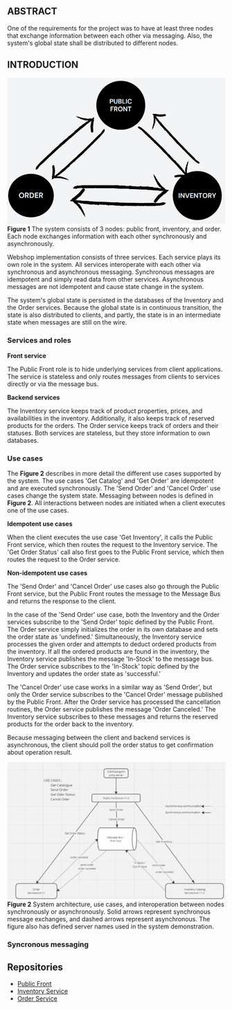 
## ABSTRACT

One of the requirements for the project was to have at least three nodes that exchange information between each other via messaging. Also, the system's global state shall be distributed to different nodes.

## INTRODUCTION

![Figure 1](communication-req.png)
**Figure 1** The system consists of 3 nodes: public front, inventory, and order. Each node exchanges information with each other synchronously and asynchronously.

Webshop implementation consists of three services. Each service plays its own role in the system. All services interoperate with each other via synchronous and asynchronous messaging. Synchronous messages are idempotent and simply read data from other services. Asynchronous messages are not idempotent and cause state change in the system.

The system's global state is persisted in the databases of the Inventory and the Order services. Because the global state is in continuous transition, the state is also distributed to clients, and partly, the state is in an intermediate state when messages are still on the wire.

### Services and roles

**Front service**

The Public Front role is to hide underlying services from client applications. The service is stateless and only routes messages from clients to services directly or via the message bus.

**Backend services**

The Inventory service keeps track of product properties, prices, and availabilities in the inventory. Additionally, it also keeps track of reserved products for the orders. The Order service keeps track of orders and their statuses. Both services are stateless, but they store information to own databases.

### Use cases

The **Figure 2** describes in more detail the different use cases supported by the system. The use cases 'Get Catalog' and 'Get Order' are idempotent and are executed synchronously. The 'Send Order' and 'Cancel Order' use cases change the system state. Messaging between nodes is defined in **Figure 2**. All interactions between nodes are initiated when a client executes one of the use cases. 

**Idempotent use cases**

When the client executes the use case 'Get Inventory', it calls the Public Front service, which then routes the request to the Inventory service. The 'Get Order Status' call also first goes to the Public Front service, which then routes the request to the Order service. 

**Non-idempotent use cases**

The 'Send Order' and 'Cancel Order' use cases also go through the Public Front service, but the Public Front routes the message to the Message Bus and returns the response to the client.

In the case of the 'Send Order' use case, both the Inventory and the Order services subscribe to the 'Send Order' topic defined by the Public Front. The Order service simply initializes the order in its own database and sets the order state as 'undefined.' Simultaneously, the Inventory service processes the given order and attempts to deduct ordered products from the inventory. If all the ordered products are found in the inventory, the Inventory service publishes the message 'In-Stock' to the message bus. The Order service subscribes to the 'In-Stock' topic defined by the Inventory and updates the order state as 'successful.'

The 'Cancel Order' use case works in a similar way as 'Send Order', but only the Order service subscribes to the 'Cancel Order' message published by the Public Front. After the Order service has processed the cancellation routines, the Order service publishes the message 'Order Canceled.' The Inventory service subscribes to these messages and returns the reserved products for the order back to the inventory.

Because messaging between the client and backend services is asynchronous, the client should poll the order status to get confirmation about operation result.
 
![Architecture](architecture.png)
**Figure 2** System architecture, use cases, and interoperation between nodes synchronously or asynchronously. Solid arrows represent synchronous message exchanges, and dashed arrows represent asynchronous. The figure also has defined server names used in the system demonstration.


### Syncronous messaging 


###



## Repositories

* [Public Front](https://github.com/bendah123/Public_Front)
* [Inventory Service](https://github.com/kallepaa/ds-inventory)
* [Order Service](https://github.com/Kanzaaaa/ORDER-DS)